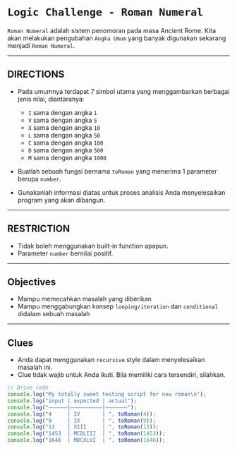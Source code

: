 # `Logic Challenge - Roman Numeral`

`Roman Numeral` adalah sistem penomoran pada masa Ancient Rome. Kita akan melakukan pengubahan `Angka Umum` yang banyak digunakan sekarang menjadi `Roman Numeral`.

---

## DIRECTIONS

- Pada umumnya terdapat 7 simbol utama yang menggambarkan berbagai jenis nilai, diantaranya:
    - `I` sama dengan angka `1`
    - `V` sama dengan angka `5`
    - `X` sama dengan angka `10`
    - `L` sama dengan angka `50`
    - `C` sama dengan angka `100`
    - `D` sama dengan angka `500`
    - `M` sama dengan angka `1000`

- Buatlah sebuah fungsi bernama `toRoman` yang menerima 1 parameter berupa `number`.
- Gunakanlah informasi diatas untuk proses analisis Anda menyelesaikan program yang akan dibangun.

---

## RESTRICTION

- Tidak boleh menggunakan built-in function apapun.
- Parameter `number` bernilai positif.
---

## Objectives

- Mampu memecahkan masalah yang diberikan
- Mampu menggabungkan konsep `looping/iteration` dan `conditional` didalam sebuah masalah

---

## Clues

- Anda dapat menggunakan `recursive` style dalam menyelesaikan masalah ini.
- Clue tidak wajib untuk Anda ikuti. Bila memiliki cara tersendiri, silahkan.

```js
// Drive code
console.log("My totally sweet testing script for new roman\n");
console.log("input | expected | actual");
console.log("——————|——————————|———————");
console.log("4     | IV       | ", toRoman(4));
console.log("9     | IX       | ", toRoman(9));
console.log("13    | XIII     | ", toRoman(13));
console.log("1453  | MCDLIII  | ", toRoman(1453));
console.log("1646  | MDCXLVI  | ", toRoman(1646));
```


